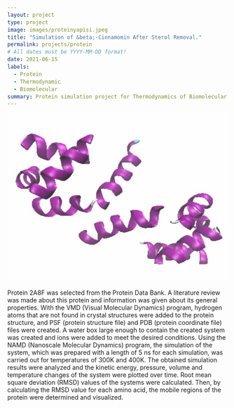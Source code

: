 ```yaml
---
layout: project
type: project
image: images/proteinyapisi.jpeg
title: "Simulation of &beta;-Cinnamomin After Sterol Removal."
permalink: projects/protein
# All dates must be YYYY-MM-DD format!
date: 2021-06-15
labels:
  - Protein
  - Thermodynamic
  - Biomolecular
summary: Protein simulation project for Thermodynamics of Biomolecular Systems
---
```


<img class="ui medium right floated rounded image" src="../images/betahareket.jpg">

Protein 2A8F was selected from the Protein Data Bank. A literature review was made about this protein and information was given about its general properties. With the VMD (Visual Molecular Dynamics) program, hydrogen atoms that are not found in crystal structures were added to the protein structure, and PSF (protein structure file) and PDB (protein coordinate file) files were created. A water box large enough to contain the created system was created and ions were added to meet the desired conditions. Using the NAMD (Nanoscale Molecular Dynamics) program, the simulation of the system, which was prepared with a length of 5 ns for each simulation, was carried out for temperatures of 300K and 400K. The obtained simulation results were analyzed and the kinetic energy, pressure, volume and temperature changes of the system were plotted over time. Root mean square deviation (RMSD) values of the systems were calculated. Then, by calculating the RMSD value for each amino acid, the mobile regions of the protein were determined and visualized.
 
